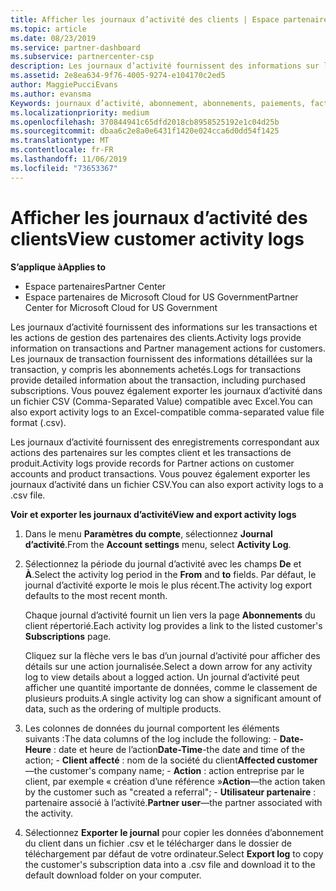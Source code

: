 ```yaml
---
title: Afficher les journaux d’activité des clients | Espace partenaires
ms.topic: article
ms.date: 08/23/2019
ms.service: partner-dashboard
ms.subservice: partnercenter-csp
description: Les journaux d’activité fournissent des informations sur les transactions et les actions de gestion des partenaires pour les clients.
ms.assetid: 2e8ea634-9f76-4005-9274-e104170c2ed5
author: MaggiePucciEvans
ms.author: evansma
Keywords: journaux d’activité, abonnement, abonnements, paiements, facturation, transactions
ms.localizationpriority: medium
ms.openlocfilehash: 370844941c65dfd2018cb8958525192e1c04d25b
ms.sourcegitcommit: dbaa6c2e8a0e6431f1420e024cca6d0dd54f1425
ms.translationtype: MT
ms.contentlocale: fr-FR
ms.lasthandoff: 11/06/2019
ms.locfileid: "73653367"
---
```

# <a name="view-customer-activity-logs"></a><span data-ttu-id="d1830-104">Afficher les journaux d’activité des clients</span><span class="sxs-lookup"><span data-stu-id="d1830-104">View customer activity logs</span></span>

<span data-ttu-id="d1830-105">**S’applique à**</span><span class="sxs-lookup"><span data-stu-id="d1830-105">**Applies to**</span></span>

-  <span data-ttu-id="d1830-106">Espace partenaires</span><span class="sxs-lookup"><span data-stu-id="d1830-106">Partner Center</span></span>
-  <span data-ttu-id="d1830-107">Espace partenaires de Microsoft Cloud for US Government</span><span class="sxs-lookup"><span data-stu-id="d1830-107">Partner Center for Microsoft Cloud for US Government</span></span>


<span data-ttu-id="d1830-108">Les journaux d’activité fournissent des informations sur les transactions et les actions de gestion des partenaires des clients.</span><span class="sxs-lookup"><span data-stu-id="d1830-108">Activity logs provide information on transactions and Partner management actions for customers.</span></span> <span data-ttu-id="d1830-109">Les journaux de transaction fournissent des informations détaillées sur la transaction, y compris les abonnements achetés.</span><span class="sxs-lookup"><span data-stu-id="d1830-109">Logs for transactions provide detailed information about the transaction, including purchased subscriptions.</span></span> <span data-ttu-id="d1830-110">Vous pouvez également exporter les journaux d’activité dans un fichier CSV (Comma-Separated Value) compatible avec Excel.</span><span class="sxs-lookup"><span data-stu-id="d1830-110">You can also export activity logs to an Excel-compatible comma-separated value file format (.csv).</span></span>

<span data-ttu-id="d1830-111">Les journaux d’activité fournissent des enregistrements correspondant aux actions des partenaires sur les comptes client et les transactions de produit.</span><span class="sxs-lookup"><span data-stu-id="d1830-111">Activity logs provide records for Partner actions on customer accounts and product transactions.</span></span> <span data-ttu-id="d1830-112">Vous pouvez également exporter les journaux d’activité dans un fichier&nbsp;CSV.</span><span class="sxs-lookup"><span data-stu-id="d1830-112">You can also export activity logs to a .csv file.</span></span>

<span data-ttu-id="d1830-113">**Voir et exporter les journaux d’activité**</span><span class="sxs-lookup"><span data-stu-id="d1830-113">**View and export activity logs**</span></span>

1.  <span data-ttu-id="d1830-114">Dans le menu **Paramètres du compte**, sélectionnez **Journal d’activité**.</span><span class="sxs-lookup"><span data-stu-id="d1830-114">From the **Account settings** menu, select **Activity Log**.</span></span>
2.  <span data-ttu-id="d1830-115">Sélectionnez la période du journal d’activité avec les champs **De** et **À**.</span><span class="sxs-lookup"><span data-stu-id="d1830-115">Select the activity log period in the **From** and **to** fields.</span></span> <span data-ttu-id="d1830-116">Par défaut, le journal d’activité exporte le mois le plus récent.</span><span class="sxs-lookup"><span data-stu-id="d1830-116">The activity log export defaults to the most recent month.</span></span>

    <span data-ttu-id="d1830-117">Chaque journal d’activité fournit un lien vers la page **Abonnements** du client répertorié.</span><span class="sxs-lookup"><span data-stu-id="d1830-117">Each activity log provides a link to the listed customer's **Subscriptions** page.</span></span>

    <span data-ttu-id="d1830-118">Cliquez sur la flèche vers le bas d’un journal d’activité pour afficher des détails sur une action journalisée.</span><span class="sxs-lookup"><span data-stu-id="d1830-118">Select a down arrow for any activity log to view details about a logged action.</span></span> <span data-ttu-id="d1830-119">Un journal d’activité peut afficher une quantité importante de données, comme le classement de plusieurs produits.</span><span class="sxs-lookup"><span data-stu-id="d1830-119">A single activity log can show a significant amount of data, such as the ordering of multiple products.</span></span>

3.   <span data-ttu-id="d1830-120">Les colonnes de données du journal comportent les éléments suivants :</span><span class="sxs-lookup"><span data-stu-id="d1830-120">The data columns of the log include the following:</span></span>
    -   <span data-ttu-id="d1830-121">**Date-Heure** : date et heure de l’action</span><span class="sxs-lookup"><span data-stu-id="d1830-121">**Date-Time**-the date and time of the action;</span></span>
    -   <span data-ttu-id="d1830-122">**Client affecté**&nbsp;: nom de la société du client</span><span class="sxs-lookup"><span data-stu-id="d1830-122">**Affected customer**—the customer's company name;</span></span>
    -   <span data-ttu-id="d1830-123">**Action** : action entreprise par le client, par exemple « création d’une référence »</span><span class="sxs-lookup"><span data-stu-id="d1830-123">**Action**—the action taken by the customer such as "created a referral";</span></span>
    -   <span data-ttu-id="d1830-124">**Utilisateur partenaire** : partenaire associé à l’activité.</span><span class="sxs-lookup"><span data-stu-id="d1830-124">**Partner user**—the partner associated with the activity.</span></span>

4.  <span data-ttu-id="d1830-125">Sélectionnez **Exporter le journal** pour copier les données d’abonnement du client dans un fichier .csv et le télécharger dans le dossier de téléchargement par défaut de votre ordinateur.</span><span class="sxs-lookup"><span data-stu-id="d1830-125">Select **Export log** to copy the customer's subscription data into a .csv file and download it to the default download folder on your computer.</span></span>
    
 

 



